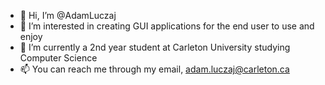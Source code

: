 - 👋 Hi, I’m @AdamLuczaj
- 👀 I’m interested in creating GUI applications for the end user to use and enjoy
- 🌱 I’m currently a 2nd year student at Carleton University studying Computer Science
- 📫 You can reach me through my email, adam.luczaj@carleton.ca

<!---
AdamLuczaj/AdamLuczaj is a ✨ special ✨ repository because its `README.md` (this file) appears on your GitHub profile.
You can click the Preview link to take a look at your changes.
--->
